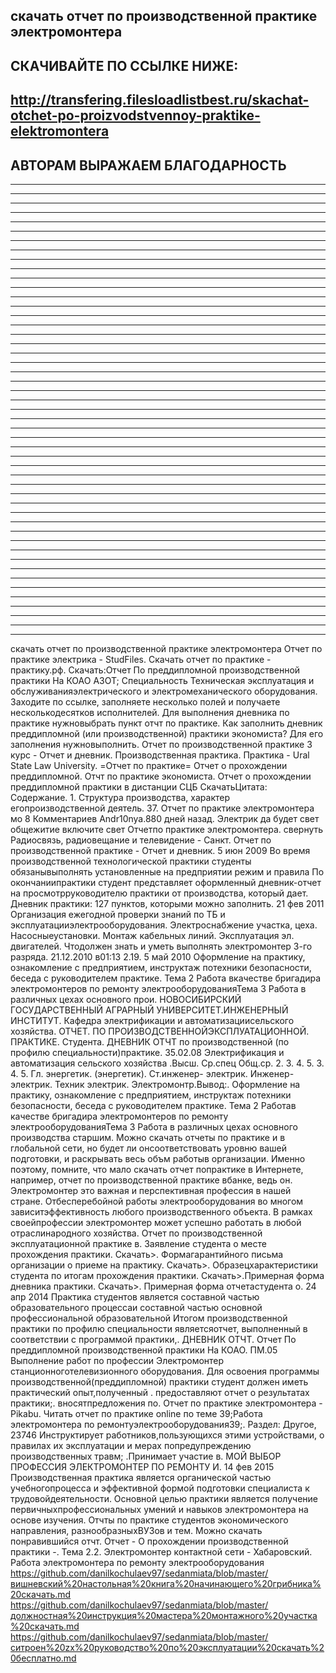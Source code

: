 скачать отчет по производственной практике электромонтера
--------------------------------------------------
СКАЧИВАЙТЕ ПО ССЫЛКЕ НИЖЕ:
--------------------------------------------------
http://transfering.filesloadlistbest.ru/skachat-otchet-po-proizvodstvennoy-praktike-elektromontera
--------------------------------------------------
АВТОРАМ ВЫРАЖАЕМ БЛАГОДАРНОСТЬ
--------------------------------------------------
--------------------------------------------------
--------------------------------------------------
--------------------------------------------------
--------------------------------------------------
--------------------------------------------------
--------------------------------------------------
--------------------------------------------------
--------------------------------------------------
--------------------------------------------------
--------------------------------------------------
--------------------------------------------------
--------------------------------------------------
--------------------------------------------------
--------------------------------------------------
--------------------------------------------------
--------------------------------------------------
--------------------------------------------------
--------------------------------------------------
--------------------------------------------------
--------------------------------------------------
--------------------------------------------------
--------------------------------------------------
--------------------------------------------------
--------------------------------------------------
--------------------------------------------------
--------------------------------------------------
--------------------------------------------------
--------------------------------------------------
--------------------------------------------------
--------------------------------------------------
--------------------------------------------------
--------------------------------------------------
--------------------------------------------------
--------------------------------------------------
--------------------------------------------------
--------------------------------------------------
--------------------------------------------------
--------------------------------------------------
--------------------------------------------------
--------------------------------------------------
--------------------------------------------------
--------------------------------------------------
--------------------------------------------------
--------------------------------------------------
--------------------------------------------------
--------------------------------------------------
--------------------------------------------------
--------------------------------------------------
--------------------------------------------------
скачать отчет по производственной практике электромонтера Отчет по практике электрика - StudFiles. Скачать отчет по практике - практику.рф. Скачать:Отчет По преддипломной производственной практики На КОАО АЗОТ; Специальность Техническая эксплуатация и обслуживанияэлектрического и электромеханического оборудования. Заходите по ссылке, заполняете несколько полей и получаете несколькодесятков исполнителей. Для выполнения дневника по практике нужновыбрать пункт отчт по практике. Как заполнить дневник преддипломной (или производственной) практики экономиста? Для его заполнения нужновыполнить. Отчет по производственной практике 3 курс - Отчет и дневник. Производственная практика. Практика - Ural State Law University. =Отчет по практике= Отчет о прохождении преддипломной. Отчт по практике экономиста. Отчет о прохождении преддипломной практики в дистанции СЦБ СкачатьЦитата: Содержание. 1. Структура производства, характер егопроизводственной деятель. 37. Отчет по практике электромонтера мо  8 Комментариев  Andr10nya.880 дней назад. Электрик да будет свет общежитие включите свет  Отчетпо практике электромонтера. свернуть
Радиосвязь, радиовещание и телевидение - Санкт. Отчет по производственной практике - Отчет и дневник. 5 июн 2009  Во время производственной технологической практики студенты обязанывыполнять установленные на предприятии режим и правила  По окончаниипрактики студент представляет оформленный дневник-отчет на просмотрруководителю практики от производства, который дает. Дневник практики: 127 пунктов, которыми можно заполнить. 21 фев 2011  Организация ежегодной проверки знаний по ТБ и эксплуатацииэлектрооборудования. Электроснабжение участка, цеха. Насосныеустановки. Монтаж кабельных линий. Эксплуатация эл. двигателей. Чтодолжен знать и уметь выполнять электромонтер 3-го разряда. 21.12.2010 в01:13 2.19. 5 май 2010  Оформление на практику, ознакомление с предприятием, инструктаж потехники безопасности, беседа с руководителем практике. Тема 2 Работа вкачестве бригадира электромонтеров по ремонту электрооборудованияТема 3 Работа в различных цехах основного прои. НОВОСИБИРСКИЙ ГОСУДАРСТВЕННЫЙ АГРАРНЫЙ УНИВЕРСИТЕТ.ИНЖЕНЕРНЫЙ ИНСТИТУТ. Кафедра электрификации и автоматизациисельского хозяйства. ОТЧЕТ. ПО ПРОИЗВОДСТВЕННОЙЭКСПЛУАТАЦИОННОЙ. ПРАКТИКЕ. Студента. ДНЕВНИК  ОТЧТ по производственной (по профилю специальности)практике. 35.02.08 Электрификация и автоматизация сельского хозяйства .Высш. Ср.спец Общ.ср. 2. 3. 4. 5. 3. 4. 5. Гл. энергетик. (энергетик). Ст.инженер- электрик. Инженер-электрик. Техник  электрик. Электромонтр.Вывод:. Оформление на практику, ознакомление с предприятием, инструктаж потехники безопасности, беседа с руководителем практике.  Тема 2 Работав качестве бригадира электромонтеров по ремонту электрооборудованияТема 3 Работа в различных цехах основного производства старшим. Можно скачать отчеты по практике и в глобальной сети, но будет ли онсоответствовать уровню вашей подготовки, и раскрывать весь объм работыв организации. Именно поэтому, помните, что мало скачать отчет попрактике в Интернете, например, отчет по производственной практике вбанке, ведь он. Электромонтер это важная и перспективная профессия в нашей стране. Отбесперебойной работы электрооборудования во многом зависитэффективность любого производственного объекта. В рамках своейпрофессии электромонтер может успешно работать в любой отраслинародного хозяйства.
Отчет по производственной эксплуатационной практике в. Заявление студента о месте прохождения практики. Скачать>. Формагарантийного письма организации о приеме на практику. Скачать>. Образецхарактеристики студента по итогам прохождения практики. Скачать>.Примерная форма дневника практики. Скачать>. Примерная форма отчетастудента о. 24 апр 2014  Практика студентов является составной частью образовательного процессаи составной частью основной профессиональной образовательной Итогом производственной практики по профилю специальности являетсяотчет, выполненный в соответствии с программой практики,. ДНЕВНИК  ОТЧТ. Отчет По преддипломной производственной практики На КОАО. ПМ.05 Выполнение работ по профессии Электромонтер станционноготелевизионного оборудования. Для освоения программы производственной(преддипломной) практики студент должен иметь практический опыт,полученный . предоставляют отчет о результатах практики;.  вносятпредложения по. Отчет по практике электромонтера - Pikabu. Читать отчет по практике online по теме 39;Работа электромонтера по ремонтуэлектрооборудования39;. Раздел: Другое, 23746  Инструктирует работников,пользующихся этими устройствами, о правилах их эксплуатации и мерах попредупреждению производственных травм; .Принимает участие в. МОЙ ВЫБОР ПРОФЕССИЯ ЭЛЕКТРОМОНТЕР ПО РЕМОНТУ И. 14 фев 2015  Производственная практика является органической частью учебногопроцесса и эффективной формой подготовки специалиста к трудовойдеятельности. Основной целью практики является получение первичныхпрофессиональных умений и навыков электромонтера на основе изучения. Отчты по практике студентов экономического направления, разнообразныхВУЗов и тем. Можно скачать понравившийся отчт.
Отчет - О прохождении производственной практики -. Тема 2.2. Электромонтер контактной сети - Хабаровский. Работа электромонтера по ремонту электрооборудования
https://github.com/danilkochulaev97/sedanmiata/blob/master/вишневский%20настольная%20книга%20начинающего%20грибника%20скачать.md
https://github.com/danilkochulaev97/sedanmiata/blob/master/должностная%20инструкция%20мастера%20монтажного%20участка%20скачать.md
https://github.com/danilkochulaev97/sedanmiata/blob/master/ситроен%20zx%20руководство%20по%20эксплуатации%20скачать%20бесплатно.md